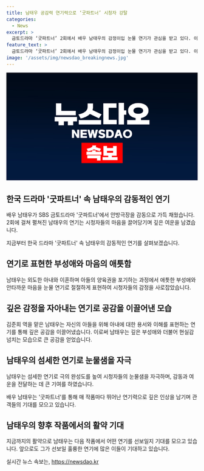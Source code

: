 ```yaml
---
title: 남태우 공감력 연기력으로 ‘굿파트너’ 시청자 강탈
categories:
  - News
excerpt: >
  금토드라마 ‘굿파트너’ 2회에서 배우 남태우의 감정이입 눈물 연기가 관심을 받고 있다. 이혼과 아이 양육권 포기하는 과정에서의 애틋한 모습과 감정 표현으로 시청자들의 이목을 사로잡았다. 또한, 외도와 이혼 소송에 휘말리는 스토리에 감정적인 연기로 깊은 공감을 이끌어냈으며, 향후 작품에서의 활약에 대한 기대가 높아지고 있다.
feature_text: >
  금토드라마 ‘굿파트너’ 2회에서 배우 남태우의 감정이입 눈물 연기가 관심을 받고 있다. 이혼과 아이 양육권 포기하는 과정에서의 애틋한 모습과 감정 표현으로 시청자들의 이목을 사로잡았다. 또한, 외도와 이혼 소송에 휘말리는 스토리에 감정적인 연기로 깊은 공감을 이끌어냈으며, 향후 작품에서의 활약에 대한 기대가 높아지고 있다.
image: '/assets/img/newsdao_breakingnews.jpg'
---
```


<p><img src="/assets/img/newsdao_breakingnews.jpg" alt="bookingtag 속보" /></p>

<h2 data-ke-size="size26">한국 드라마 '굿파트너' 속 남태우의 감동적인 연기</h2>

<p data-ke-size="size16">배우 남태우가 SBS 금토드라마 '굿파트너'에서 안방극장을 감동으로 가득 채웠습니다. 2회에 걸쳐 펼쳐진 남태우의 연기는 시청자들의 마음을 끌어당기며 깊은 여운을 남겼습니다.</p>

<p data-ke-size="size16">지금부터 한국 드라마 '굿파트너' 속 남태우의 감동적인 연기를 살펴보겠습니다.</p>

<h2 data-ke-size="size24"><b>연기로 표현한 부성애와 마음의 애틋함</b></h2>

<p data-ke-size="size16">남태우는 외도한 아내와 이혼하며 아들의 양육권을 포기하는 과정에서 애틋한 부성애와 안타까운 마음을 눈물 연기로 절절하게 표현하여 시청자들의 감정을 사로잡았습니다.</p>

<h2 data-ke-size="size24"><b>깊은 감정을 자아내는 연기로 공감을 이끌어낸 모습</b></h2>

<p data-ke-size="size16">김준희 역을 맡은 남태우는 자신의 아들을 위해 아내에 대한 용서와 이해를 표현하는 연기를 통해 깊은 공감을 이끌어냈습니다. 이로써 남태우는 깊은 부성애와 더불어 현실감 넘치는 모습으로 큰 공감을 얻었습니다.</p>

<h2 data-ke-size="size24"><b>남태우의 섬세한 연기로 눈물샘을 자극</b></h2>

<p data-ke-size="size16">남태우는 섬세한 연기로 극의 완성도를 높여 시청자들의 눈물샘을 자극하며, 감동과 여운을 전달하는 데 큰 기여를 하였습니다.</p>

<p data-ke-size="size16">배우 남태우는 '굿파트너'를 통해 매 작품마다 뛰어난 연기력으로 깊은 인상을 남기며 관객들의 기대를 모으고 있습니다.</p>

<h2 data-ke-size="size24"><b>남태우의 향후 작품에서의 활약 기대</b></h2>

<p data-ke-size="size16">지금까지의 활약으로 남태우는 다음 작품에서 어떤 연기를 선보일지 기대를 모으고 있습니다. 앞으로도 그가 선보일 훌륭한 연기에 많은 이들이 기대하고 있습니다.</p>
실시간 뉴스 속보는, <a href="https://newsdao.kr" rel="dofollow">https://newsdao.kr</a>



